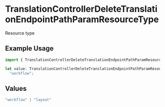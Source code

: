 # TranslationControllerDeleteTranslationEndpointPathParamResourceType

Resource type

## Example Usage

```typescript
import { TranslationControllerDeleteTranslationEndpointPathParamResourceType } from "@novu/api/models/operations";

let value: TranslationControllerDeleteTranslationEndpointPathParamResourceType =
  "workflow";
```

## Values

```typescript
"workflow" | "layout"
```